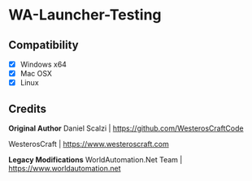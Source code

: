 # WA-Launcher-Testing

## Compatibility
- [x] Windows x64
- [x] Mac OSX
- [x] Linux

## Credits

**Original Author**
Daniel Scalzi | https://github.com/WesterosCraftCode

WesterosCraft | https://www.westeroscraft.com

**Legacy Modifications**
WorldAutomation.Net Team | https://www.worldautomation.net

